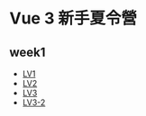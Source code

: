 # Vue 3 新手夏令營

## week1
* [LV1](https://stp9640502.github.io/HEXproject/Vue3/week1/LV1.html)
* [LV2](https://stp9640502.github.io/HEXproject/Vue3/week1/LV2.html)
* [LV3](https://stp9640502.github.io/HEXproject/Vue3/week1/LV3.html)
* [LV3-2](https://stp9640502.github.io/HEXproject/Vue3/week1/LV3-2.html)